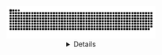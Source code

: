 
<div align="center">
<img src="https://github.com/Platane/snk/raw/output/github-contribution-grid-snake.svg" alt="Mario Game" width="300" />
<div align="center">
 <details>




<a href="https://imgbb.com/"><img src="https://github.com/MRVIVEK-CODER/MRVIVEK-CODER/raw/main/md7Oqrf.gif" alt="IMG-20250227-WA0037" border="20"></a><br/></a>
</p>


